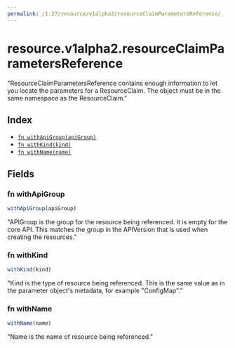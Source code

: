```yaml
---
permalink: /1.27/resource/v1alpha2/resourceClaimParametersReference/
---
```


# resource.v1alpha2.resourceClaimParametersReference

"ResourceClaimParametersReference contains enough information to let you locate the parameters for a ResourceClaim. The object must be in the same namespace as the ResourceClaim."

## Index

* [`fn withApiGroup(apiGroup)`](#fn-withapigroup)
* [`fn withKind(kind)`](#fn-withkind)
* [`fn withName(name)`](#fn-withname)

## Fields

### fn withApiGroup

```ts
withApiGroup(apiGroup)
```

"APIGroup is the group for the resource being referenced. It is empty for the core API. This matches the group in the APIVersion that is used when creating the resources."

### fn withKind

```ts
withKind(kind)
```

"Kind is the type of resource being referenced. This is the same value as in the parameter object's metadata, for example \"ConfigMap\"."

### fn withName

```ts
withName(name)
```

"Name is the name of resource being referenced."